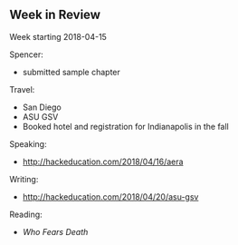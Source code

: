 ## Week in Review

Week starting 2018-04-15

Spencer:
* submitted sample chapter

Travel:
* San Diego
* ASU GSV
* Booked hotel and registration for Indianapolis in the fall

Speaking: 
* http://hackeducation.com/2018/04/16/aera

Writing:
* http://hackeducation.com/2018/04/20/asu-gsv

Reading:
* *Who Fears Death*

